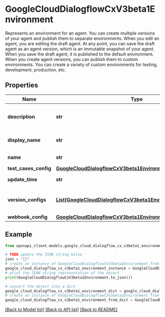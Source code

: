 # GoogleCloudDialogflowCxV3beta1Environment

Represents an environment for an agent. You can create multiple versions of your agent and publish them to separate environments. When you edit an agent, you are editing the draft agent. At any point, you can save the draft agent as an agent version, which is an immutable snapshot of your agent. When you save the draft agent, it is published to the default environment. When you create agent versions, you can publish them to custom environments. You can create a variety of custom environments for testing, development, production, etc.

## Properties

Name | Type | Description | Notes
------------ | ------------- | ------------- | -------------
**description** | **str** | The human-readable description of the environment. The maximum length is 500 characters. If exceeded, the request is rejected. | [optional] 
**display_name** | **str** | Required. The human-readable name of the environment (unique in an agent). Limit of 64 characters. | [optional] 
**name** | **str** | The name of the environment. Format: &#x60;projects//locations//agents//environments/&#x60;. | [optional] 
**test_cases_config** | [**GoogleCloudDialogflowCxV3beta1EnvironmentTestCasesConfig**](GoogleCloudDialogflowCxV3beta1EnvironmentTestCasesConfig.md) |  | [optional] 
**update_time** | **str** | Output only. Update time of this environment. | [optional] [readonly] 
**version_configs** | [**List[GoogleCloudDialogflowCxV3beta1EnvironmentVersionConfig]**](GoogleCloudDialogflowCxV3beta1EnvironmentVersionConfig.md) | A list of configurations for flow versions. You should include version configs for all flows that are reachable from &#x60;Start Flow&#x60; in the agent. Otherwise, an error will be returned. | [optional] 
**webhook_config** | [**GoogleCloudDialogflowCxV3beta1EnvironmentWebhookConfig**](GoogleCloudDialogflowCxV3beta1EnvironmentWebhookConfig.md) |  | [optional] 

## Example

```python
from openapi_client.models.google_cloud_dialogflow_cx_v3beta1_environment import GoogleCloudDialogflowCxV3beta1Environment

# TODO update the JSON string below
json = "{}"
# create an instance of GoogleCloudDialogflowCxV3beta1Environment from a JSON string
google_cloud_dialogflow_cx_v3beta1_environment_instance = GoogleCloudDialogflowCxV3beta1Environment.from_json(json)
# print the JSON string representation of the object
print(GoogleCloudDialogflowCxV3beta1Environment.to_json())

# convert the object into a dict
google_cloud_dialogflow_cx_v3beta1_environment_dict = google_cloud_dialogflow_cx_v3beta1_environment_instance.to_dict()
# create an instance of GoogleCloudDialogflowCxV3beta1Environment from a dict
google_cloud_dialogflow_cx_v3beta1_environment_from_dict = GoogleCloudDialogflowCxV3beta1Environment.from_dict(google_cloud_dialogflow_cx_v3beta1_environment_dict)
```
[[Back to Model list]](../README.md#documentation-for-models) [[Back to API list]](../README.md#documentation-for-api-endpoints) [[Back to README]](../README.md)


